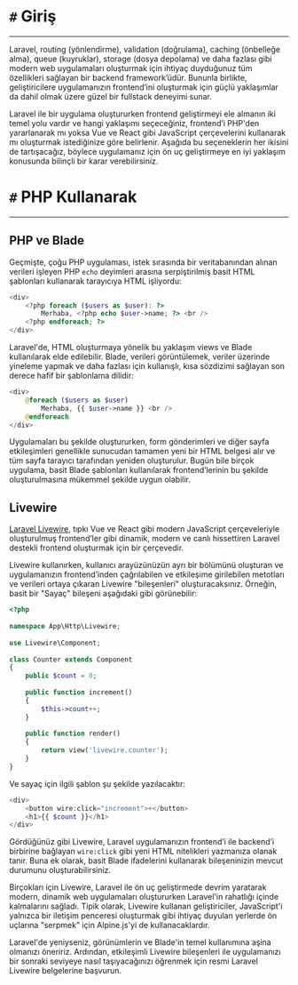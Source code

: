 # `#` Giriş
---

Laravel, routing (yönlendirme), validation (doğrulama), caching (önbelleğe alma), queue (kuyruklar), storage (dosya depolama) ve daha fazlası gibi modern web uygulamaları oluşturmak için ihtiyaç duyduğunuz tüm özellikleri sağlayan bir backend framework’üdür. Bununla birlikte, geliştiricilere uygulamanızın frontend’ini oluşturmak için güçlü yaklaşımlar da dahil olmak üzere güzel bir fullstack deneyimi sunar.

Laravel ile bir uygulama oluştururken frontend geliştirmeyi ele almanın iki temel yolu vardır ve hangi yaklaşımı seçeceğiniz, frontend’i PHP'den yararlanarak mı yoksa Vue ve React gibi JavaScript çerçevelerini kullanarak mı oluşturmak istediğinize göre belirlenir. Aşağıda bu seçeneklerin her ikisini de tartışacağız, böylece uygulamanız için ön uç geliştirmeye en iyi yaklaşım konusunda bilinçli bir karar verebilirsiniz.

# `#` PHP Kullanarak
---

## PHP ve Blade

Geçmişte, çoğu PHP uygulaması, istek sırasında bir veritabanından alınan verileri işleyen PHP `echo` deyimleri arasına serpiştirilmiş basit HTML şablonları kullanarak tarayıcıya HTML işliyordu:

```php
<div>
    <?php foreach ($users as $user): ?>
        Merhaba, <?php echo $user->name; ?> <br />
    <?php endforeach; ?>
</div>
```

Laravel'de, HTML oluşturmaya yönelik bu yaklaşım views ve Blade kullanılarak elde edilebilir. Blade, verileri görüntülemek, veriler üzerinde yineleme yapmak ve daha fazlası için kullanışlı, kısa sözdizimi sağlayan son derece hafif bir şablonlama dilidir:

```php
<div>
    @foreach ($users as $user)
        Merhaba, {{ $user->name }} <br />
    @endforeach
</div>
```

Uygulamaları bu şekilde oluştururken, form gönderimleri ve diğer sayfa etkileşimleri genellikle sunucudan tamamen yeni bir HTML belgesi alır ve tüm sayfa tarayıcı tarafından yeniden oluşturulur. Bugün bile birçok uygulama, basit Blade şablonları kullanılarak frontend’lerinin bu şekilde oluşturulmasına mükemmel şekilde uygun olabilir.

## Livewire

[Laravel Livewire](https://livewire.laravel.com/), tıpkı Vue ve React gibi modern JavaScript çerçeveleriyle oluşturulmuş frontend’ler gibi dinamik, modern ve canlı hissettiren Laravel destekli frontend oluşturmak için bir çerçevedir.

Livewire kullanırken, kullanıcı arayüzünüzün ayrı bir bölümünü oluşturan ve uygulamanızın frontend’inden çağrılabilen ve etkileşime girilebilen metotları ve verileri ortaya çıkaran Livewire "bileşenleri" oluşturacaksınız. Örneğin, basit bir "Sayaç" bileşeni aşağıdaki gibi görünebilir:

```php
<?php
 
namespace App\Http\Livewire;
 
use Livewire\Component;
 
class Counter extends Component
{
    public $count = 0;
 
    public function increment()
    {
        $this->count++;
    }
 
    public function render()
    {
        return view('livewire.counter');
    }
}
```

Ve sayaç için ilgili şablon şu şekilde yazılacaktır:

```php
<div>
    <button wire:click="increment">+</button>
    <h1>{{ $count }}</h1>
</div>
```

Gördüğünüz gibi Livewire, Laravel uygulamanızın frontend’i ile backend’i birbirine bağlayan `wire:click` gibi yeni HTML nitelikleri yazmanıza olanak tanır. Buna ek olarak, basit Blade ifadelerini kullanarak bileşeninizin mevcut durumunu oluşturabilirsiniz.

Birçokları için Livewire, Laravel ile ön uç geliştirmede devrim yaratarak modern, dinamik web uygulamaları oluştururken Laravel'in rahatlığı içinde kalmalarını sağladı. Tipik olarak, Livewire kullanan geliştiriciler, JavaScript'i yalnızca bir iletişim penceresi oluşturmak gibi ihtiyaç duyulan yerlerde ön uçlarına "serpmek" için Alpine.js'yi de kullanacaklardır.

Laravel'de yeniyseniz, görünümlerin ve Blade'in temel kullanımına aşina olmanızı öneririz. Ardından, etkileşimli Livewire bileşenleri ile uygulamanızı bir sonraki seviyeye nasıl taşıyacağınızı öğrenmek için resmi Laravel Livewire belgelerine başvurun.